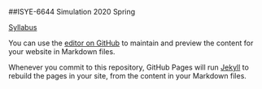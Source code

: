 ##ISYE-6644 Simulation 2020 Spring


[Syllabus](https://github.com/jamesyeh111/ISYE-6644-Simulation-Repository/blob/master/OMSA_ISYE6644SyllabusSpring2020-191203v2.pdf)








You can use the [editor on GitHub](https://github.com/jamesyeh111/ISYE-6644-Repository/edit/master/README.md) to maintain and preview the content for your website in Markdown files.

Whenever you commit to this repository, GitHub Pages will run [Jekyll](https://jekyllrb.com/) to rebuild the pages in your site, from the content in your Markdown files.



